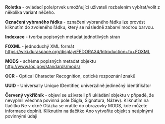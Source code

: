 **Roletka** - ovládací pole/prvek umožňující uživateli rozbalením vybírat/volit z několika variant něčeho.

**Označení vybraného řádku** - označení vybraného řádku lze provést kliknutím do zvoleného řádku, který se následně zabarví modrou barvou.

**Indexace** - tvorba popisných metadat jednotlivých stran

**FOXML** - jednoduchý XML formát https://wiki.duraspace.org/display/FEDORA34/Introduction+to+FOXML

**MODS** - schéma popisných metadat objektu http://www.loc.gov/standards/mods/

**OCR** - Optical Character Recognition, optické rozpoznání znaků

**UUID** - Universally Unique IDentifier, univerzálně jedinečný identifikátor

**Červený vykřičník** - objeví se uživateli při ukládání objektu v případě, že nevyplnil všechna povinná pole (Sigla, Signatura, Název). Kliknutím na tlačítko Ne v okně Otázka se vrátíte do obrazovky MODS, kde můžete informace doplnit. Kliknutím na tlačítko Ano vytvoříte objekt s neúplnými povinnými údaji